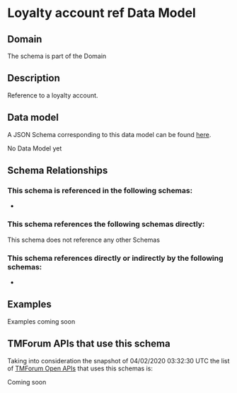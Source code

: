 # Loyalty account ref Data Model

## Domain

The  schema is part of the  Domain

## Description

Reference to a loyalty account.

## Data model

A JSON Schema corresponding to this data model can be found
[here](https://github.com/tmforum-rand/schemas/blob/candidates/Product/LoyaltyAccountRef.schema.json).

No Data Model yet

## Schema Relationships

### This schema is referenced in the following schemas:

-

### This schema references the following schemas directly:

This schema does not reference any other Schemas

### This schema references directly or indirectly by the following schemas:

-



## Examples

Examples coming soon

## TMForum APIs that use this schema

Taking into consideration the snapshot of 04/02/2020 03:32:30 UTC the list of [TMForum Open APIs](https://www.tmforum.org/open-apis/) that uses this schemas is:

Coming soon